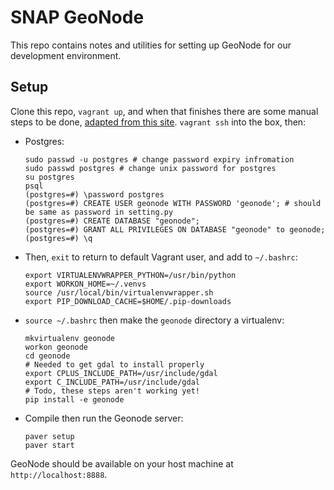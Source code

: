 # SNAP GeoNode

This repo contains notes and utilities for setting up GeoNode for our development environment.

## Setup

Clone this repo, `vagrant up`, and when that finishes there are some manual steps to be done, [adapted from this site](http://docs.geonode.org/en/latest/tutorials/devel/install_devmode/index.html#install-devmode).  `vagrant ssh` into the box, then:

 * Postgres:
 	```
 	sudo passwd -u postgres # change password expiry infromation
	sudo passwd postgres # change unix password for postgres
	su postgres
	psql
	(postgres=#) \password postgres
	(postgres=#) CREATE USER geonode WITH PASSWORD 'geonode'; # should be same as password in setting.py
	(postgres=#) CREATE DATABASE "geonode";
	(postgres=#) GRANT ALL PRIVILEGES ON DATABASE "geonode" to geonode;
	(postgres=#) \q
	```
 * Then, `exit` to return to default Vagrant user, and add to `~/.bashrc`:
 	```
 	export VIRTUALENVWRAPPER_PYTHON=/usr/bin/python
	export WORKON_HOME=~/.venvs
	source /usr/local/bin/virtualenvwrapper.sh
	export PIP_DOWNLOAD_CACHE=$HOME/.pip-downloads
	```
 * `source ~/.bashrc` then make the `geonode` directory a virtualenv:
	```
	mkvirtualenv geonode
	workon geonode
	cd geonode
	# Needed to get gdal to install properly
	export CPLUS_INCLUDE_PATH=/usr/include/gdal
	export C_INCLUDE_PATH=/usr/include/gdal
	# Todo, these steps aren't working yet!
	pip install -e geonode
	```
 * Compile then run the Geonode server:
   ```
   paver setup
   paver start
   ```

GeoNode should be available on your host machine at `http://localhost:8888`.